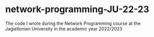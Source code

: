 # network-programming-JU-22-23
The code I wrote during the Network Programming course at the Jagiellonian University in the academic year 2022/2023
